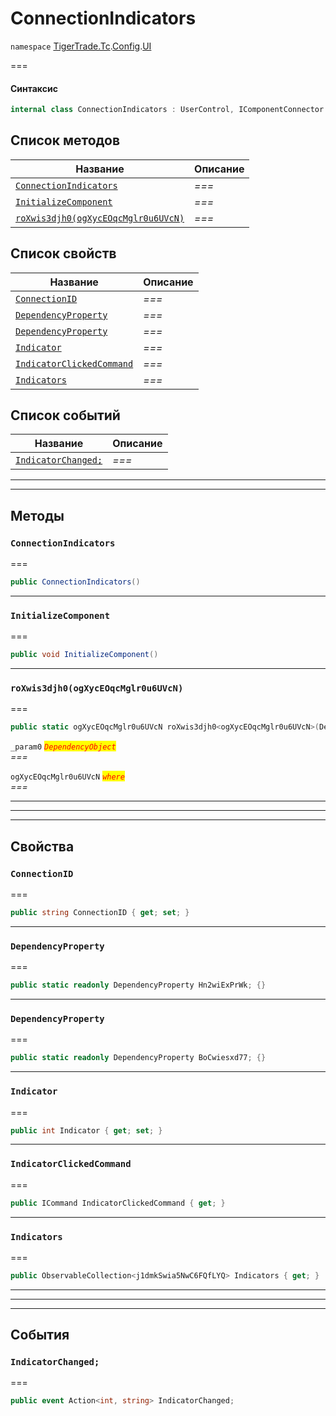 # ConnectionIndicators

`namespace` [TigerTrade.Tc](../../).[Config](../).[UI](./)

\===

#### Синтаксис

```csharp
internal class ConnectionIndicators : UserControl, IComponentConnector
```

## Список методов

| Название                                                                                                     | Описание |
| ------------------------------------------------------------------------------------------------------------ | -------- |
| [`ConnectionIndicators`](connectionindicators.cs.md#method-connectionindicators)                             | _===_    |
| [`InitializeComponent`](connectionindicators.cs.md#method-initializecomponent)                               | _===_    |
| [`roXwis3djh0(ogXycEOqcMglr0u6UVcN)`](connectionindicators.cs.md#method-roxwis3djh0\(ogxyceoqcmglr0u6uvcn\)) | _===_    |

## Список свойств

| Название                                                                                 | Описание |
| ---------------------------------------------------------------------------------------- | -------- |
| [`ConnectionID`](connectionindicators.cs.md#property-connectionid)                       | _===_    |
| [`DependencyProperty`](connectionindicators.cs.md#property-dependencyproperty)           | _===_    |
| [`DependencyProperty`](connectionindicators.cs.md#property-dependencyproperty)           | _===_    |
| [`Indicator`](connectionindicators.cs.md#property-indicator)                             | _===_    |
| [`IndicatorClickedCommand`](connectionindicators.cs.md#property-indicatorclickedcommand) | _===_    |
| [`Indicators`](connectionindicators.cs.md#property-indicators)                           | _===_    |

## Список событий

| Название                                                                  | Описание |
| ------------------------------------------------------------------------- | -------- |
| [`IndicatorChanged;`](connectionindicators.cs.md#event-indicatorchanged;) | _===_    |

***

***

## Методы

### `ConnectionIndicators` <a href="#method-connectionindicators" id="method-connectionindicators"></a>

\===

```csharp
public ConnectionIndicators()
```

***

### `InitializeComponent` <a href="#method-initializecomponent" id="method-initializecomponent"></a>

\===

```csharp
public void InitializeComponent()
```

***

### `roXwis3djh0(ogXycEOqcMglr0u6UVcN)` <a href="#method-roxwis3djh0-ogxyceoqcmglr0u6uvcn" id="method-roxwis3djh0-ogxyceoqcmglr0u6uvcn"></a>

\===

```csharp
public static ogXycEOqcMglr0u6UVcN roXwis3djh0<ogXycEOqcMglr0u6UVcN>(DependencyObject _param0)
```

`_param0` _<mark style="color:red;">`DependencyObject`</mark>_\
_===_

`ogXycEOqcMglr0u6UVcN` _<mark style="color:red;">`where`</mark>_\
_===_

***

***

***

## Свойства

### `ConnectionID` <a href="#property-connectionid" id="property-connectionid"></a>

\===

```csharp
public string ConnectionID { get; set; }
```

***

### `DependencyProperty` <a href="#property-dependencyproperty" id="property-dependencyproperty"></a>

\===

```csharp
public static readonly DependencyProperty Hn2wiExPrWk; {}
```

***

### `DependencyProperty` <a href="#property-dependencyproperty" id="property-dependencyproperty"></a>

\===

```csharp
public static readonly DependencyProperty BoCwiesxd77; {}
```

***

### `Indicator` <a href="#property-indicator" id="property-indicator"></a>

\===

```csharp
public int Indicator { get; set; }
```

***

### `IndicatorClickedCommand` <a href="#property-indicatorclickedcommand" id="property-indicatorclickedcommand"></a>

\===

```csharp
public ICommand IndicatorClickedCommand { get; }
```

***

### `Indicators` <a href="#property-indicators" id="property-indicators"></a>

\===

```csharp
public ObservableCollection<j1dmkSwia5NwC6FQfLYQ> Indicators { get; }
```

***

***

***

## События

### `IndicatorChanged;` <a href="#event-indicatorchanged" id="event-indicatorchanged"></a>

\===

```csharp
public event Action<int, string> IndicatorChanged;
```

